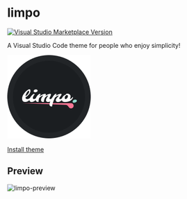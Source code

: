 # limpo

<p>
<a href="https://marketplace.visualstudio.com/items?itemName=zieu.limpo" target="__blank"><img src="https://img.shields.io/visual-studio-marketplace/v/zieu.limpo" alt="Visual Studio Marketplace Version" /></a>
</p>

A Visual Studio Code theme for people who enjoy simplicity!

<img src="./icon.png" alt="limpo logo" />

[Install theme](https://marketplace.visualstudio.com/items?itemName=zieu.limpo)

## Preview

![limpo-preview](https://user-images.githubusercontent.com/51776685/172439021-5cea036f-c7eb-4b62-bc8e-0f7f75791b56.png)
